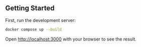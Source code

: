 ## Getting Started

First, run the development server:

```bash
docker compose up --build
```

Open [http://localhost:3000](http://localhost:3000) with your browser to see the result.
